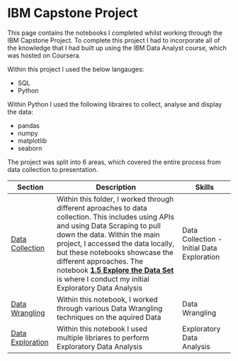 # IBM Capstone Project

This page contains the notebooks I completed whilst working through the IBM Capstone Project. To complete this project I had to incorporate all of the knowledge that I had built up using the IBM Data Analyst course, which was hosted on Coursera.

Within this project I used the below langauges:

- SQL
- Python

Within Python I used the following libraires to collect, analyse and display the data:
- pandas
- numpy
- matplotlib
- seaborn

The project was split into 6 areas, which covered the entire process from data collection to presentation.

| Section | Description | Skills |
|---------|-------------|--------|
| [Data Collection](1_Data_Collection) | Within this folder, I worked through different aproaches to data collection. This includes using APIs and using Data Scraping to pull down the data. Within the main project, I accessed the data locally, but these notebooks showcase the different approaches. The notebook [**1.5 Explore the Data Set**](https://github.com/dridgw/IBM-Capstone-Project/blob/main/1_Data_Collection/1.5%20Explore%20the%20Data%20Set.ipynb) is where I conduct my initial Exploratory Data Analysis   | Data Collection - Initial Data Exploration |
| [Data Wrangling](https://github.com/dridgw/IBM-Capstone-Project/blob/main/2_Data_Wrangling/2.1%20Data%20Wrangling.ipynb) | Within this notebook, I worked through various Data Wrangling techniques on the aquired Data | Data Wrangling |
| [Data Exploration](https://github.com/dridgw/IBM-Capstone-Project/blob/main/3_Data_Exploration/3.1%20Exploratory%20Data%20Analysis.ipynb) | Within this notebook I used multiple libriares to perform Exploratory Data Analysis | Exploratory Data Analysis |

